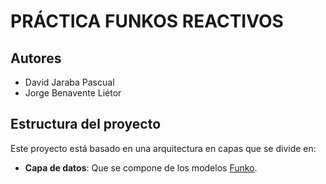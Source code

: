 # PRÁCTICA FUNKOS REACTIVOS

## Autores
* David Jaraba Pascual
* Jorge Benavente Liétor


## Estructura del proyecto
Este proyecto está basado en una arquitectura en capas que se divide en: 
 - **Capa de datos**: Que se compone de los modelos [Funko](src/main/java/dev/database/models/Funko).